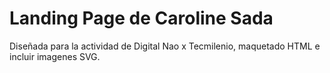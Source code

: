 # Landing Page de Caroline Sada

Diseñada para la actividad de Digital Nao x Tecmilenio, maquetado HTML e incluir imagenes SVG. 
